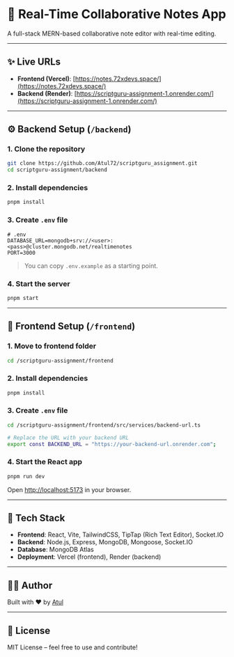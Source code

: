 # 📜 Real-Time Collaborative Notes App

A full-stack MERN-based collaborative note editor with real-time editing.

---

## ✨ Live URLs

- **Frontend (Vercel)**: [https://notes.72xdevs.space/](https://notes.72xdevs.space/)
- **Backend (Render)**: [https://scriptguru-assignment-1.onrender.com/](https://scriptguru-assignment-1.onrender.com/)

---

## ⚙️ Backend Setup (`/backend`)

### 1. Clone the repository

```bash
git clone https://github.com/Atul72/scriptguru_assignment.git
cd scriptguru-assignment/backend
```

### 2. Install dependencies

```bash
pnpm install
```

### 3. Create `.env` file

```env
# .env
DATABASE_URL=mongodb+srv://<user>:<pass>@cluster.mongodb.net/realtimenotes
PORT=3000
```

> You can copy `.env.example` as a starting point.

### 4. Start the server

```bash
pnpm start
```

---

## 🎨 Frontend Setup (`/frontend`)

### 1. Move to frontend folder

```bash
cd /scriptguru-assignment/frontend
```

### 2. Install dependencies

```bash
pnpm install
```

### 3. Create `.env` file

```bash
cd /scriptguru-assignment/frontend/src/services/backend-url.ts

# Replace the URL with your backend URL
export const BACKEND_URL = "https://your-backend-url.onrender.com";
```

### 4. Start the React app

```bash
pnpm run dev
```

Open [http://localhost:5173](http://localhost:5173) in your browser.

---

## 📆 Tech Stack

- **Frontend**: React, Vite, TailwindCSS, TipTap (Rich Text Editor), Socket.IO
- **Backend**: Node.js, Express, MongoDB, Mongoose, Socket.IO
- **Database**: MongoDB Atlas
- **Deployment**: Vercel (frontend), Render (backend)

---

## 👨‍💻 Author

Built with ❤️ by [Atul](https://github.com/Atul72)

---

## 📜 License

MIT License – feel free to use and contribute!
